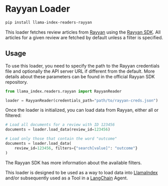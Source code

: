 # Rayyan Loader

```bash
pip install llama-index-readers-rayyan
```

This loader fetches review articles from [Rayyan](https://www.rayyan.ai/)
using the [Rayyan SDK](https://github.com/rayyansys/rayyan-python-sdk). All articles
for a given review are fetched by default unless a filter is specified.

## Usage

To use this loader, you need to specify the path to the Rayyan credentials file
and optionally the API server URL if different from the default. More details
about these parameters can be found in the official Rayyan SDK repository.

```python
from llama_index.readers.rayyan import RayyanReader

loader = RayyanReader(credentials_path="path/to/rayyan-creds.json")
```

Once the loader is initialized, you can load data from Rayyan, either all or filtered:

```python
# Load all documents for a review with ID 123456
documents = loader.load_data(review_id=123456)

# Load only those that contain the word "outcome"
documents = loader.load_data(
    review_id=123456, filters={"search[value]": "outcome"}
)
```

The Rayyan SDK has more information about the available filters.

This loader is designed to be used as a way to load data into [LlamaIndex](https://github.com/run-llama/llama_index/tree/main/llama_index) and/or subsequently used as a Tool in a [LangChain](https://github.com/hwchase17/langchain) Agent.
